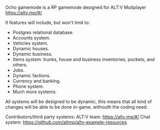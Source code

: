 Ocho gamemode is a RP gamemode designed for ALT:V Mutiplayer https://altv.mp/#/

It features will include, but won't limit to:

- Postgres relational database.
- Accounts system.
- Vehicles system.
- Dynamic houses.
- Dynamic business.
- Items system: trunks, house and business inventories, pockets, and others.
- Jobs.
- Dynamic factions.
- Currency and banking.
- Phone system.
- Much more systems.

All systems will be designed to be dynamic, this means that all kind of changes will be able to be done in-game, withouth the coding need.

Contributors/third party systems:
ALT:V team: https://altv.mp/#/
Chat system: https://github.com/altmp/altv-example-resources